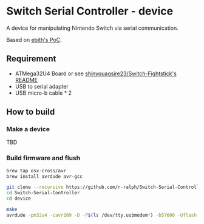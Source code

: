# Switch Serial Controller - device

A device for manipulating Nintendo Switch via serial communication.

Based on [ebith's PoC](https://github.com/ebith/Switch-Fightstick).

## Requirement
- ATMega32U4 Board or see [shinyquagsire23/Switch-Fightstick's README](https://github.com/shinyquagsire23/Switch-Fightstick/blob/master/README.md)
- USB to serial adapter
- USB micro-b cable * 2

## How to build

### Make a device

TBD

### Build firmware and flush

```sh
brew tap osx-cross/avr
brew install avrdude avr-gcc

git clone --recursive https://github.com/r-ralph/Switch-Serial-Controller.git
cd Switch-Serial-Controller
cd device

make
avrdude -pm32u4 -cavr109 -D -P$(ls /dev/tty.usbmodem*) -b57600 -Uflash:w:SwitchSerialController.hex # need reset
```
